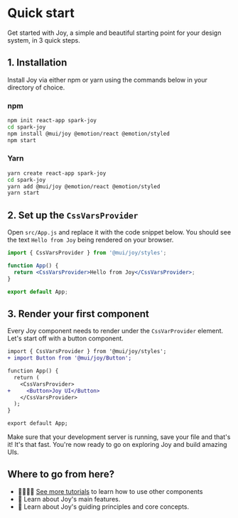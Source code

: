 # Quick start

<p class="description">Get started with Joy, a simple and beautiful starting point for your design system, in 3 quick steps.</p>

## 1. Installation

Install Joy via either npm or yarn using the commands below in your directory of choice.

### npm

```sh
npm init react-app spark-joy
cd spark-joy
npm install @mui/joy @emotion/react @emotion/styled
npm start
```

### Yarn

```sh
yarn create react-app spark-joy
cd spark-joy
yarn add @mui/joy @emotion/react @emotion/styled
yarn start
```

## 2. Set up the `CssVarsProvider`

Open `src/App.js` and replace it with the code snippet below. You should see the text `Hello from Joy` being rendered on your browser.

```jsx
import { CssVarsProvider } from '@mui/joy/styles';

function App() {
  return <CssVarsProvider>Hello from Joy</CssVarsProvider>;
}

export default App;
```

## 3. Render your first component

Every Joy component needs to render under the `CssVarProvider` element. Let's start off with a button component.

```diff
import { CssVarsProvider } from '@mui/joy/styles';
+ import Button from '@mui/joy/Button';

function App() {
  return (
    <CssVarsProvider>
+     <Button>Joy UI</Button>
    </CssVarsProvider>
  );
}

export default App;
```

Make sure that your development server is running, save your file and that's it! It's that fast. 
You're now ready to go on exploring Joy and build amazing UIs. 

## Where to go from here?

- 👨‍💻👩‍💻 [See more tutorials](/joy-ui/getting-started/tutorial/) to learn how to use other components
- 💎 Learn about Joy's main features.
- 📖 Learn about Joy's guiding principles and core concepts.
